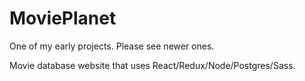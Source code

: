 # MoviePlanet
One of my early projects. Please see newer ones.

Movie database website that uses React/Redux/Node/Postgres/Sass.



